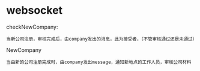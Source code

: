 # websocket 


checkNewCompany:

    当新公司注册，审核完成后，由company发出的消息，此为接受者，（不管审核通过还是未通过）
    
NewCompany

    当由新的公司注册完成时，由company发出message，通知新地点的工作人员，审核公司材料
